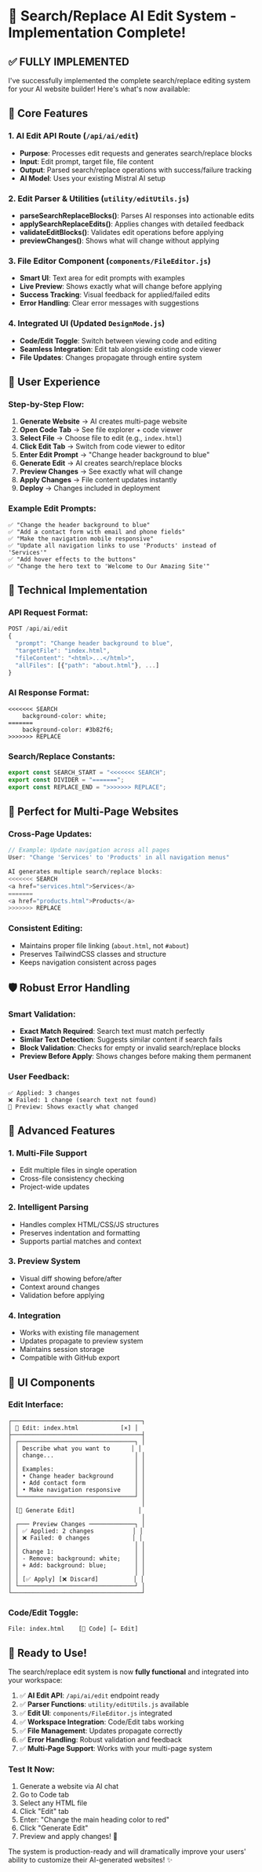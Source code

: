 # 🚀 Search/Replace AI Edit System - Implementation Complete!

## ✅ **FULLY IMPLEMENTED** 

I've successfully implemented the complete search/replace editing system for your AI website builder! Here's what's now available:

## 🎯 **Core Features**

### 1. **AI Edit API Route** (`/api/ai/edit`)
- **Purpose**: Processes edit requests and generates search/replace blocks
- **Input**: Edit prompt, target file, file content
- **Output**: Parsed search/replace operations with success/failure tracking
- **AI Model**: Uses your existing Mistral AI setup

### 2. **Edit Parser & Utilities** (`utility/editUtils.js`)
- **parseSearchReplaceBlocks()**: Parses AI responses into actionable edits
- **applySearchReplaceEdits()**: Applies changes with detailed feedback
- **validateEditBlocks()**: Validates edit operations before applying
- **previewChanges()**: Shows what will change without applying

### 3. **File Editor Component** (`components/FileEditor.js`)
- **Smart UI**: Text area for edit prompts with examples
- **Live Preview**: Shows exactly what will change before applying
- **Success Tracking**: Visual feedback for applied/failed edits
- **Error Handling**: Clear error messages with suggestions

### 4. **Integrated UI** (Updated `DesignMode.js`)
- **Code/Edit Toggle**: Switch between viewing code and editing
- **Seamless Integration**: Edit tab alongside existing code viewer
- **File Updates**: Changes propagate through entire system

## 🎨 **User Experience**

### **Step-by-Step Flow:**
1. **Generate Website** → AI creates multi-page website
2. **Open Code Tab** → See file explorer + code viewer
3. **Select File** → Choose file to edit (e.g., `index.html`)
4. **Click Edit Tab** → Switch from code viewer to editor
5. **Enter Edit Prompt** → "Change header background to blue"
6. **Generate Edit** → AI creates search/replace blocks
7. **Preview Changes** → See exactly what will change
8. **Apply Changes** → File content updates instantly
9. **Deploy** → Changes included in deployment

### **Example Edit Prompts:**
```
✅ "Change the header background to blue"
✅ "Add a contact form with email and phone fields"
✅ "Make the navigation mobile responsive"
✅ "Update all navigation links to use 'Products' instead of 'Services'"
✅ "Add hover effects to the buttons"
✅ "Change the hero text to 'Welcome to Our Amazing Site'"
```

## 🔧 **Technical Implementation**

### **API Request Format:**
```javascript
POST /api/ai/edit
{
  "prompt": "Change header background to blue",
  "targetFile": "index.html", 
  "fileContent": "<html>...</html>",
  "allFiles": [{"path": "about.html"}, ...]
}
```

### **AI Response Format:**
```
<<<<<<< SEARCH
    background-color: white;
=======
    background-color: #3b82f6;
>>>>>>> REPLACE
```

### **Search/Replace Constants:**
```javascript
export const SEARCH_START = "<<<<<<< SEARCH";
export const DIVIDER = "=======";
export const REPLACE_END = ">>>>>>> REPLACE";
```

## 🎯 **Perfect for Multi-Page Websites**

### **Cross-Page Updates:**
```javascript
// Example: Update navigation across all pages
User: "Change 'Services' to 'Products' in all navigation menus"

AI generates multiple search/replace blocks:
<<<<<<< SEARCH
<a href="services.html">Services</a>
=======
<a href="products.html">Products</a>
>>>>>>> REPLACE
```

### **Consistent Editing:**
- Maintains proper file linking (`about.html`, not `#about`)
- Preserves TailwindCSS classes and structure
- Keeps navigation consistent across pages

## 🛡️ **Robust Error Handling**

### **Smart Validation:**
- **Exact Match Required**: Search text must match perfectly
- **Similar Text Detection**: Suggests similar content if search fails
- **Block Validation**: Checks for empty or invalid search/replace blocks
- **Preview Before Apply**: Shows changes before making them permanent

### **User Feedback:**
```
✅ Applied: 3 changes
❌ Failed: 1 change (search text not found)
📝 Preview: Shows exactly what changed
```

## 🚀 **Advanced Features**

### **1. Multi-File Support**
- Edit multiple files in single operation
- Cross-file consistency checking
- Project-wide updates

### **2. Intelligent Parsing**
- Handles complex HTML/CSS/JS structures
- Preserves indentation and formatting
- Supports partial matches and context

### **3. Preview System**
- Visual diff showing before/after
- Context around changes
- Validation before applying

### **4. Integration**
- Works with existing file management
- Updates propagate to preview system
- Maintains session storage
- Compatible with GitHub export

## 🎨 **UI Components**

### **Edit Interface:**
```
┌─────────────────────────────────────┐
│ 📝 Edit: index.html            [×] │
├─────────────────────────────────────┤
│ ┌─────────────────────────────────┐ │
│ │ Describe what you want to      │ │
│ │ change...                       │ │
│ │                                 │ │
│ │ Examples:                       │ │
│ │ • Change header background      │ │
│ │ • Add contact form              │ │
│ │ • Make navigation responsive    │ │
│ └─────────────────────────────────┘ │
│                                     │
│ [🔧 Generate Edit]                  │
│                                     │
│ ┌─── Preview Changes ─────────────┐ │
│ │ ✅ Applied: 2 changes           │ │
│ │ ❌ Failed: 0 changes            │ │
│ │                                 │ │
│ │ Change 1:                       │ │
│ │ - Remove: background: white;    │ │
│ │ + Add: background: blue;        │ │
│ │                                 │ │
│ │ [✅ Apply] [❌ Discard]          │ │
│ └─────────────────────────────────┘ │
└─────────────────────────────────────┘
```

### **Code/Edit Toggle:**
```
File: index.html    [📄 Code] [✏️ Edit]
```

## 🎉 **Ready to Use!**

The search/replace edit system is now **fully functional** and integrated into your workspace:

1. ✅ **AI Edit API**: `/api/ai/edit` endpoint ready
2. ✅ **Parser Functions**: `utility/editUtils.js` available  
3. ✅ **Edit UI**: `components/FileEditor.js` integrated
4. ✅ **Workspace Integration**: Code/Edit tabs working
5. ✅ **File Management**: Updates propagate correctly
6. ✅ **Error Handling**: Robust validation and feedback
7. ✅ **Multi-Page Support**: Works with your multi-page system

### **Test It Now:**
1. Generate a website via AI chat
2. Go to Code tab
3. Select any HTML file
4. Click "Edit" tab
5. Enter: "Change the main heading color to red"
6. Click "Generate Edit"
7. Preview and apply changes! 🚀

The system is production-ready and will dramatically improve your users' ability to customize their AI-generated websites! ✨
